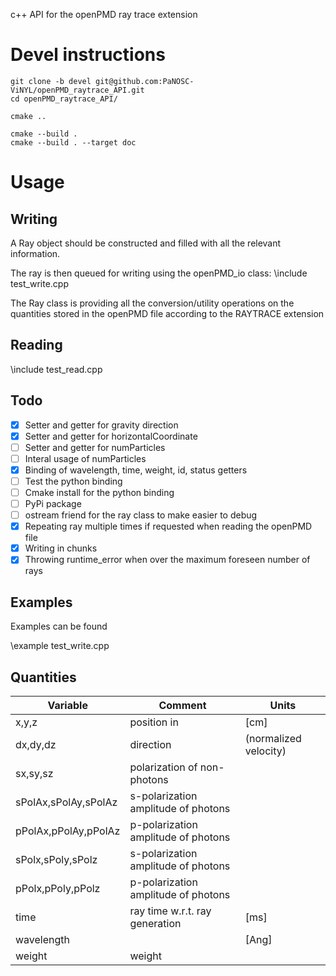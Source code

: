 c++ API for the openPMD ray trace extension 

# Devel instructions
```
git clone -b devel git@github.com:PaNOSC-ViNYL/openPMD_raytrace_API.git
cd openPMD_raytrace_API/

cmake ..

cmake --build .
cmake --build . --target doc
```

# Usage

## Writing

A Ray object should be constructed and filled with all the relevant information.

The ray is then queued for writing using the openPMD_io class:
\include test_write.cpp

The Ray class is providing all the conversion/utility operations on the quantities stored in the openPMD file according to the RAYTRACE extension


## Reading

\include test_read.cpp

## Todo
 - [X] Setter and getter for gravity direction
 - [X] Setter and getter for horizontalCoordinate
 - [ ] Setter and getter for numParticles
 - [ ] Interal usage of numParticles
 - [X] Binding of wavelength, time, weight, id, status getters
 - [ ] Test the python binding
 - [ ] Cmake install for the python binding
 - [ ] PyPi package
 - [ ] ostream friend for the ray class to make easier to debug
 - [X] Repeating ray multiple times if requested when reading the openPMD file
 - [X] Writing in chunks
 - [X] Throwing runtime_error when over the maximum foreseen number of rays
 
## Examples
Examples can be found 


\example test_write.cpp




## Quantities

	
| Variable             | Comment                             | Units                    |
| ---------            | ----------------                    | ------------------------ |
| x,y,z                | position in                         | [cm]                     |
| dx,dy,dz             | direction                           | (normalized velocity)    |
| sx,sy,sz             | polarization of non-photons         |                          |
| sPolAx,sPolAy,sPolAz | s-polarization amplitude of photons |                          |
| pPolAx,pPolAy,pPolAz | p-polarization amplitude of photons |                          |
| sPolx,sPoly,sPolz    | s-polarization amplitude of photons |                          |
| pPolx,pPoly,pPolz    | p-polarization amplitude of photons |                          |
| time                 | ray time w.r.t. ray generation      | [ms]                     |
| wavelength           |                                     | [Ang]                    |
| weight               | weight                              |                          |
	
